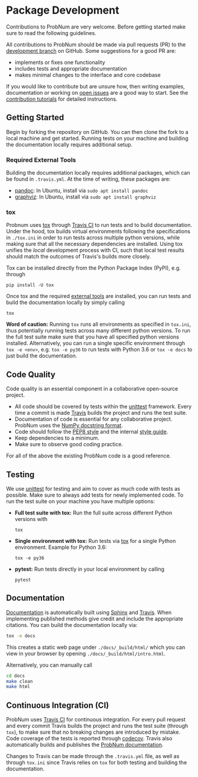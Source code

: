 # Package Development

Contributions to ProbNum are very welcome. Before getting started make sure to read the following guidelines.

All contributions to ProbNum should be made via pull requests (PR) to the
[development branch](https://github.com/probabilistic-numerics/probnum/tree/development) on GitHub. Some suggestions for
a good PR are:

- implements or fixes one functionality
- includes tests and appropriate documentation
- makes minimal changes to the interface and core codebase

If you would like to contribute but are unsure how, then writing examples, documentation or working on
[open issues](https://github.com/probabilistic-numerics/probnum/issues) are a good way to start. See the
[contribution tutorials](https://probabilistic-numerics.github.io/probnum/development/contributing.html#contribution-tutorials)
for detailed instructions.

## Getting Started

Begin by forking the repository on GitHub. You can then clone the fork to a local machine and get started.
Running tests on your machine and building the documentation locally requires additional setup.

### Required External Tools

Building the documentation locally requires additional packages, which can be found in `.travis.yml`.
At the time of writing, these packages are:
- [pandoc](https://pandoc.org/): In Ubuntu, install via `sudo apt install pandoc`
- [graphviz](https://graphviz.org/): In Ubuntu, install via `sudo apt install graphviz`

### tox

Probnum uses [tox](https://tox.readthedocs.io/en/latest/) through [Travis CI](#continuous-integration) to run tests and to build documentation.
Under the hood, tox builds virtual environments following the specifications in `./tox.ini` in order to run tests across multiple python versions, while making sure that all the necessary dependencies are installed.
Using tox unifies the *local* development process with CI, such that local test results should match the outcomes of Travis's builds more closely.

Tox can be installed directly from the Python Package Index (PyPI), e.g. through
```
pip install -U tox
```
Once tox and the required [external tools](#required-external-tools) are installed, you can run tests and build the documentation locally by simply calling
```
tox
```

**Word of caution:**
Running `tox` runs all environments as specified in `tox.ini`, thus potentially running tests across many different python versions.
To run the full test suite make sure that you have all specified python versions installed.
Alternatively, you can run a single specific environment through `tox -e <env>`, e.g. `tox -e py36` to run tests with Python 3.6 or `tox -e docs` to just build the documentation.

## Code Quality

Code quality is an essential component in a collaborative open-source project.

- All code should be covered by tests within the [unittest](https://docs.python.org/3/library/unittest.html) framework. Every time a commit is
made [Travis](https://travis-ci.org/probabilistic-numerics/probnum) builds the project and runs the test suite.
- Documentation of code is essential for any collaborative project. ProbNum uses the
[NumPy docstring format](https://numpydoc.readthedocs.io/en/latest/format.html).
- Code should follow the [PEP8 style](https://www.python.org/dev/peps/pep-0008/) and the internal [style guide](https://github.com/probabilistic-numerics/probnum/blob/master/STYLEGUIDE.md).
- Keep dependencies to a minimum.
- Make sure to observe good coding practice.

For all of the above the existing ProbNum code is a good reference.

## Testing

We use [unittest](https://docs.python.org/3/library/unittest.html) for testing and aim to cover as much code with tests as possible.
Make sure to always add tests for newly implemented code.
To run the test suite on your machine you have multiple options:

- **Full test suite with tox:** Run the full suite across different Python versions with
  ```
  tox
  ```
- **Single environment with tox:** Run tests via [tox](https://probabilistic-numerics.github.io/probnum/development/contributing.html#tox) for a single Python environment. Example for Python 3.6:
  ```
  tox -e py36
  ```
- **pytest:** Run tests directly in your local environment by calling
  ```
  pytest
  ```

## Documentation

[Documentation](https://probabilistic-numerics.github.io/probnum/modules.html) is automatically built using [Sphinx](https://www.sphinx-doc.org/en/master/) and [Travis](https://travis-ci.org/probabilistic-numerics/probnum).
When implementing published methods give credit and include the appropriate citations.
You can build the documentation locally via:
```bash
tox -e docs
```
This creates a static web page under `./docs/_build/html/` which you can view in your browser by opening `./docs/_build/html/intro.html`.

Alternatively, you can manually call
```bash
cd docs
make clean
make html
```

## Continuous Integration (CI)

ProbNum uses [Travis CI](https://travis-ci.org/probabilistic-numerics/probnum) for continuous integration.
For every pull request and every commit Travis builds the project and runs the test suite (through `tox`), to make sure that no breaking changes are introduced by mistake.
Code coverage of the tests is reported through [codecov](https://codecov.io/github/probabilistic-numerics/probnum?branch=master).
Travis also automatically builds and publishes the [ProbNum documentation](https://probabilistic-numerics.github.io/probnum/modules.html).

Changes to Travis can be made through the `.travis.yml` file, as well as through `tox.ini` since Travis relies on `tox` for both testing and building the documentation.
